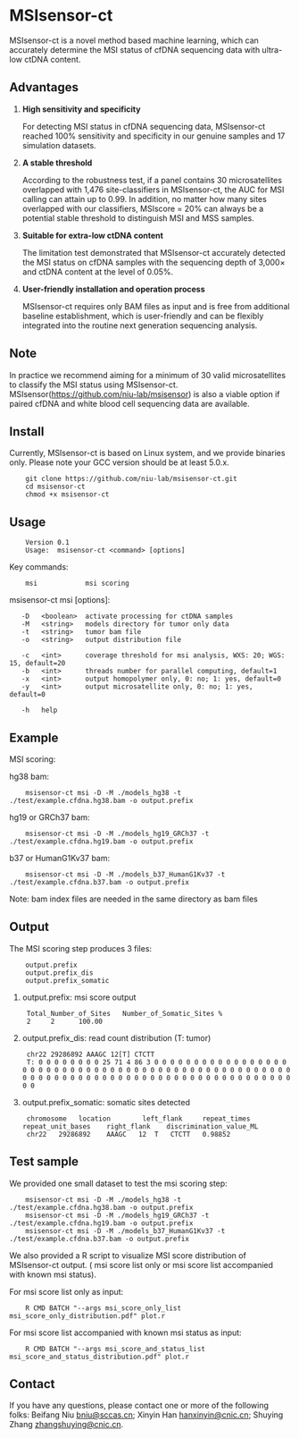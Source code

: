 # MSIsensor-ct

MSIsensor-ct is a novel method based machine learning, which can accurately determine the MSI status of cfDNA sequencing data with ultra-low ctDNA content.



## Advantages

1. **High sensitivity and specificity**

   For detecting MSI status in cfDNA sequencing data, MSIsensor-ct reached 100% sensitivity and specificity in our genuine samples and 17 simulation datasets.

2. **A stable threshold**

   According to the robustness test, if a panel contains 30 microsatellites overlapped with 1,476 site-classifiers in MSIsensor-ct, the AUC for MSI calling can attain up to 0.99. In addition, no matter how many sites overlapped with our classifiers, MSIscore = 20% can always be a potential stable threshold to distinguish MSI and MSS samples.

3. **Suitable for extra-low ctDNA content** 

   The limitation test demonstrated that MSIsensor-ct accurately detected the MSI status on cfDNA samples with the sequencing depth of 3,000× and ctDNA content at the level of 0.05%.

4. **User-friendly installation and operation process** 

   MSIsensor-ct requires only BAM files as input and is free from additional baseline establishment, which is user-friendly and can be flexibly integrated into the routine next generation sequencing analysis.


## Note

In practice we recommend aiming for a minimum of 30 valid microsatellites to classify the MSI status using MSIsensor-ct. MSIsensor(https://github.com/niu-lab/msisensor) is also a viable option if paired cfDNA and white blood cell sequencing data are available.


## Install

Currently, MSIsensor-ct is based on Linux system, and we provide binaries only. Please note your GCC version should be at least 5.0.x.

```
    git clone https://github.com/niu-lab/msisensor-ct.git
    cd msisensor-ct
    chmod +x msisensor-ct
```



## Usage

```
    Version 0.1
    Usage:  msisensor-ct <command> [options]
```

Key commands:

```
    msi            msi scoring
```

msisensor-ct msi [options]:

```
   -D   <boolean>  activate processing for ctDNA samples
   -M   <string>   models directory for tumor only data
   -t   <string>   tumor bam file
   -o   <string>   output distribution file

   -c   <int>      coverage threshold for msi analysis, WXS: 20; WGS: 15, default=20
   -b   <int>      threads number for parallel computing, default=1
   -x   <int>      output homopolymer only, 0: no; 1: yes, default=0
   -y   <int>      output microsatellite only, 0: no; 1: yes, default=0

   -h   help
```



## Example

MSI scoring:


hg38 bam:

```
    msisensor-ct msi -D -M ./models_hg38 -t ./test/example.cfdna.hg38.bam -o output.prefix
```

hg19 or GRCh37 bam:

```
    msisensor-ct msi -D -M ./models_hg19_GRCh37 -t ./test/example.cfdna.hg19.bam -o output.prefix
```

b37 or HumanG1Kv37 bam:

```
    msisensor-ct msi -D -M ./models_b37_HumanG1Kv37 -t ./test/example.cfdna.b37.bam -o output.prefix
```

Note: bam index files are needed in the same directory as bam files



## Output

The MSI scoring step produces 3 files:

```
    output.prefix
    output.prefix_dis
    output.prefix_somatic
```

1. output.prefix: msi score output

   ```
    Total_Number_of_Sites   Number_of_Somatic_Sites %
    2     2      100.00
   ```

2. output.prefix_dis: read count distribution (T: tumor)

   ```
    chr22 29286892 AAAGC 12[T] CTCTT
    T: 0 0 0 0 0 0 0 0 25 71 4 86 3 0 0 0 0 0 0 0 0 0 0 0 0 0 0 0 0 0 0 0 0 0 0 0 0 0 0 0 0 0 0 0 0 0 0 0 0 0 0 0 0 0 0 0 0 0 0 0 0 0 0 0 0 0 0 0 0 0 0 0 0 0 0 0 0 0 0 0 0 0 0 0 0 0 0 0 0 0 0 0 0 0 0 0 0 0 0 0 
   ```

3. output.prefix_somatic: somatic sites detected

   ```
    chromosome   location        left_flank     repeat_times    repeat_unit_bases    right_flank    discrimination_value_ML
    chr22	29286892	AAAGC	12	T	CTCTT	0.98852
   ```



## Test sample

We provided one small dataset to test the msi scoring step:

```
    msisensor-ct msi -D -M ./models_hg38 -t ./test/example.cfdna.hg38.bam -o output.prefix
    msisensor-ct msi -D -M ./models_hg19_GRCh37 -t ./test/example.cfdna.hg19.bam -o output.prefix
    msisensor-ct msi -D -M ./models_b37_HumanG1Kv37 -t ./test/example.cfdna.b37.bam -o output.prefix
```

We also provided a R script to visualize MSI score distribution of MSIsensor-ct output. ( msi score list only or msi score list accompanied with known msi status). 

For msi score list only as input:

```
    R CMD BATCH "--args msi_score_only_list msi_score_only_distribution.pdf" plot.r
```

For msi score list accompanied with known msi status as input:

```
    R CMD BATCH "--args msi_score_and_status_list msi_score_and_status_distribution.pdf" plot.r
```



## Contact

If you have any questions, please contact one or more of the following folks: Beifang Niu [bniu@sccas.cn](mailto:bniu@sccas.cn); Xinyin Han [hanxinyin@cnic.cn](mailto:hanxinyin@cnic.cn); Shuying Zhang [zhangshuying@cnic.cn](mailto:zhangshuying@cnic.cn).

